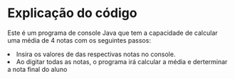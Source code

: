 <h1>Explicação do código</h1>

<p>Este é um programa de console Java que tem a capacidade de calcular uma média  de 4 notas com os seguintes passos:</p>
<li>Insira os valores de das respectivas notas no console.</li>
<li>Ao digitar todas as notas, o programa irá calcular a média e derterminar a nota final do aluno</li>
